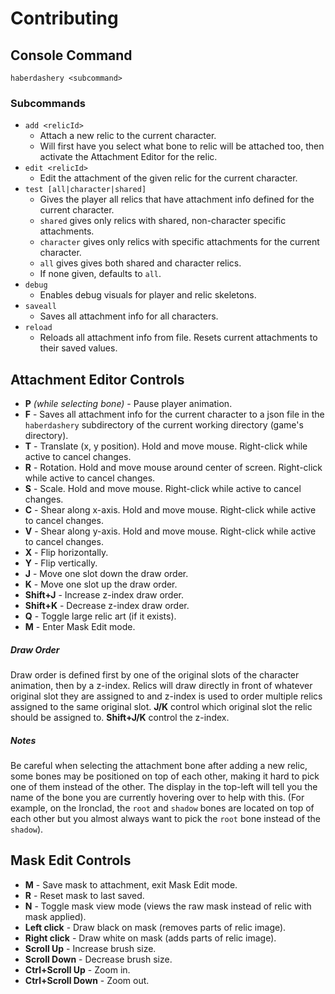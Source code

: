 # Contributing

## Console Command
`haberdashery <subcommand>`

### Subcommands
* `add <relicId>`
  * Attach a new relic to the current character.
  * Will first have you select what bone to relic will be attached too, then activate the Attachment Editor for the relic.
* `edit <relicId>`
  * Edit the attachment of the given relic for the current character.
* `test [all|character|shared]`
  * Gives the player all relics that have attachment info defined for the current character.
  * `shared` gives only relics with shared, non-character specific attachments.
  * `character` gives only relics with specific attachments for the current character.
  * `all` gives gives both shared and character relics.
  * If none given, defaults to `all`.
* `debug`
  * Enables debug visuals for player and relic skeletons.
* `saveall`
  * Saves all attachment info for all characters.
* `reload`
  * Reloads all attachment info from file. Resets current attachments to their saved values.
  
## Attachment Editor Controls

* **P** *(while selecting bone)* - Pause player animation.
* **F** - Saves all attachment info for the current character to a json file in the `haberdashery` subdirectory of the current working directory (game's directory).
* **T** - Translate (x, y position). Hold and move mouse. Right-click while active to cancel changes.
* **R** - Rotation. Hold and move mouse around center of screen. Right-click while active to cancel changes.
* **S** - Scale. Hold and move mouse. Right-click while active to cancel changes.
* **C** - Shear along x-axis. Hold and move mouse. Right-click while active to cancel changes.
* **V** - Shear along y-axis. Hold and move mouse. Right-click while active to cancel changes.
* **X** - Flip horizontally.
* **Y** - Flip vertically.
* **J** - Move one slot down the draw order.
* **K** - Move one slot up the draw order.
* **Shift+J** - Increase z-index draw order.
* **Shift+K** - Decrease z-index draw order.
* **Q** - Toggle large relic art (if it exists).
* **M** - Enter Mask Edit mode.

##### Draw Order
Draw order is defined first by one of the original slots of the character animation, then by a z-index. Relics will draw directly in front of whatever original slot they are assigned to and z-index is used to order multiple relics assigned to the same original slot.
**J/K** control which original slot the relic should be assigned to. **Shift+J/K** control the z-index.

##### Notes
Be careful when selecting the attachment bone after adding a new relic, some bones may be positioned on top of each other, making it hard to pick one of them instead of the other. The display in the top-left will tell you the name of the bone you are currently hovering over to help with this. (For example, on the Ironclad, the `root` and `shadow` bones are located on top of each other but you almost always want to pick the `root` bone instead of the `shadow`).

## Mask Edit Controls

* **M** - Save mask to attachment, exit Mask Edit mode.
* **R** - Reset mask to last saved.
* **N** - Toggle mask view mode (views the raw mask instead of relic with mask applied).
* **Left click** - Draw black on mask (removes parts of relic image).
* **Right click** - Draw white on mask (adds parts of relic image).
* **Scroll Up** - Increase brush size.
* **Scroll Down** - Decrease brush size.
* **Ctrl+Scroll Up** - Zoom in.
* **Ctrl+Scroll Down** - Zoom out.
